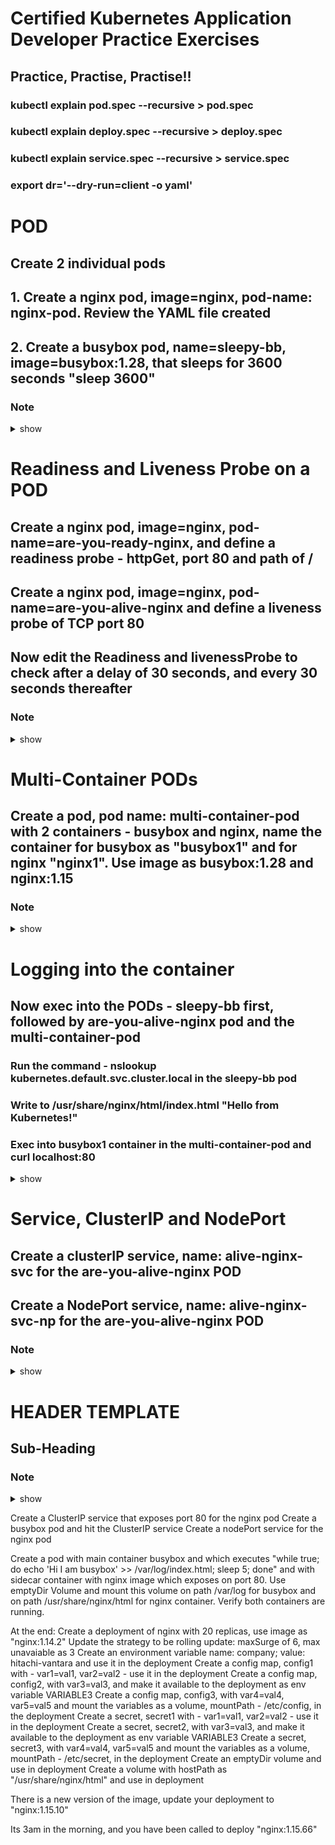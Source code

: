# Certified Kubernetes Application Developer Practice Exercises
## Practice, Practise, Practise!!
### kubectl explain pod.spec --recursive > pod.spec
### kubectl explain deploy.spec --recursive > deploy.spec
### kubectl explain service.spec --recursive > service.spec
### export dr='--dry-run=client -o yaml'


# POD
## Create 2 individual pods
## 1. Create a nginx pod, image=nginx, pod-name: nginx-pod.  Review the YAML file created
## 2. Create a busybox pod, name=sleepy-bb, image=busybox:1.28, that sleeps for 3600 seconds "sleep 3600"
### Note 

<details><summary>show</summary>
<p>

```bash
k run nginx-pod --image=nginx 
k run nginx-pod --image=nginx  $dr > nginx-pod.yaml

k get pod nginx-pod -o yaml > nginx-pod.yaml

k edit pod nginx-pod 

k run sleepy-bb --image=busybox:1.28 --command -- /bin/sh -c "sleep 3600"

k run sleepy-bb --image=busybox:1.28 $dr --command -- /bin/sh -c "sleep 3600" > sleepy-bb.yaml

```
</p>
</details>



# Readiness and Liveness Probe on a POD
## Create a nginx pod, image=nginx, pod-name=are-you-ready-nginx, and define a readiness probe - httpGet, port 80 and path of /
## Create a nginx pod, image=nginx, pod-name=are-you-alive-nginx and define a liveness probe of TCP port 80
## Now edit the Readiness and livenessProbe to check after a delay of 30 seconds, and every 30 seconds thereafter
### Note 

<details><summary>show</summary>
<p>

```bash
k run are-you-ready-nginx --image=nginx $dr > are-you-ready-nginx.yaml

apiVersion: v1
kind: Pod
metadata:
  creationTimestamp: null
  labels:
    run: are-you-ready-nginx
  name: are-you-ready-nginx
spec:
  containers:
  - image: nginx
    name: are-you-ready-nginx
    readinessProbe:
      httpGet:
       path: /
       port: 80
    resources: {}
  dnsPolicy: ClusterFirst
  restartPolicy: Always
status: {}


k run are-you-alive-nginx --image=nginx $dr > are-you-alive-nginx.yaml

apiVersion: v1
kind: Pod
metadata:
  creationTimestamp: null
  labels:
    run: are-you-alive-nginx
  name: are-you-alive-nginx
spec:
  containers:
  - image: nginx
    name: are-you-alive-nginx
    livenessProbe:
      tcpSocket:
        port: 80
    resources: {}
  dnsPolicy: ClusterFirst
  restartPolicy: Always
status: {}



apiVersion: v1
kind: Pod
metadata:
  creationTimestamp: null
  labels:
    run: are-you-ready-nginx
  name: are-you-ready-nginx
spec:
  containers:
  - image: nginx
    name: are-you-ready-nginx
    readinessProbe:
      httpGet:
       path: /
       port: 80
      initialDelaySeconds: 30
      periodSeconds: 30
    resources: {}
  dnsPolicy: ClusterFirst
  restartPolicy: Always
status: {}

apiVersion: v1
kind: Pod
metadata:
  creationTimestamp: null
  labels:
    run: are-you-alive-nginx
  name: are-you-alive-nginx
spec:
  containers:
  - image: nginx
    name: are-you-alive-nginx
    livenessProbe:
      tcpSocket:
        port: 80
      initialDelaySeconds: 30
      periodSeconds: 30
    resources: {}
  dnsPolicy: ClusterFirst
  restartPolicy: Always
status: {}



```
</p>
</details>



# Multi-Container PODs
## Create a pod, pod name: multi-container-pod with 2 containers - busybox and nginx, name the container for busybox as "busybox1" and for nginx "nginx1". Use image as busybox:1.28 and nginx:1.15
### Note 

<details><summary>show</summary>
<p>

```bash

k run multi-container-pod --image=busybox:1.28 $dr --command -- /bin/sh -c "sleep 1d" > multi-container-pod.yaml

apiVersion: v1
kind: Pod
metadata:
  creationTimestamp: null
  labels:
    run: multi-container-pod
  name: multi-container-pod
spec:
  containers:
  - command:
    - /bin/sh
    - -c
    - sleep 1d
    image: busybox:1.28
    name: busybox1
    resources: {}
  - name: nginx1
    image: nginx:1.14
  dnsPolicy: ClusterFirst
  restartPolicy: Always
status: {}


```
</p>
</details>




# Logging into the container
## Now exec into the PODs - sleepy-bb first, followed by are-you-alive-nginx pod and the multi-container-pod
### Run the command - nslookup kubernetes.default.svc.cluster.local in the sleepy-bb pod
### Write to /usr/share/nginx/html/index.html "Hello from Kubernetes!"
### Exec into busybox1 container in the multi-container-pod and curl localhost:80

<details><summary>show</summary>
<p>

```bash

# POD1:
k exec sleepy-bb -it -- /bin/sh
nslookup kubernetes.default.svc.cluster.local

# POD2
k exec are-you-alive-nginx -it -- /bin/sh
apt-get update
apt-get install vim
echo 'Hello from Kubernetes!' > /usr/share/nginx/html/index.html
# Run this in the shell inside your container
apt-get update
apt-get install curl
curl http://localhost/
# Later we will create a service for this POD, and curl the service endpoint

# POD3
k exec multi-container-pod -c busybox1 -it -- /bin/sh
wget -O- localhost:80

```
</p>
</details>



# Service, ClusterIP and NodePort
## Create a clusterIP service, name: alive-nginx-svc for the are-you-alive-nginx POD
## Create a NodePort  service, name: alive-nginx-svc-np for the are-you-alive-nginx POD

### Note 

<details><summary>show</summary>
<p>

```bash

#ClusterIP
k expose pod are-you-alive-nginx --name=alive-nginx-svc --port=80
k expose pod are-you-alive-nginx --name=alive-nginx-svc --port=80 $dr > alive-nginx-svc.yaml

k exec sleepy-bb -it -- /bin/sh
wget -O- alive-nginx-svc:80

# NodePort
k expose pod are-you-alive-nginx --name=alive-nginx-svc-np --port=80 $dr > alive-nginx-svc-np.yaml

apiVersion: v1
kind: Service
metadata:
  creationTimestamp: null
  labels:
    run: are-you-alive-nginx
  name: alive-nginx-svc-np
spec:
  ports:
  - port: 80
    protocol: TCP
    nodePort: 30080
  type: NodePort
  selector:
    run: are-you-alive-nginx
status:
  loadBalancer: {}
  
  
 kubectl get nodes -o wide
 curl 192.168.205.12:30080
  
  

```
</p>
</details>



# HEADER TEMPLATE
## Sub-Heading
### Note 

<details><summary>show</summary>
<p>

```bash
Solution here.....
```
</p>
</details>






Create a ClusterIP service that exposes port 80 for the nginx pod
Create a busybox pod and hit the ClusterIP service
Create a nodePort service for the nginx pod

Create a pod with main container busybox and which executes "while true; do echo 'Hi I am busybox' >> /var/log/index.html; sleep 5; done" and with sidecar container with nginx image which exposes on port 80. Use emptyDir Volume and mount this volume on path /var/log for busybox and on path /usr/share/nginx/html for nginx container. Verify both containers are running.





At the end:
Create a deployment of nginx with 20 replicas, use image as "nginx:1.14.2"
Update the strategy to be rolling update: maxSurge of 6, max unavaiable as 3
Create an environment variable name: company; value: hitachi-vantara and use it in the deployment
Create a config map, config1 with - var1=val1, var2=val2 - use it in the deployment
Create a config map, config2, with var3=val3, and make it available to the deployment as env variable VARIABLE3
Create a config map, config3, with var4=val4, var5=val5 and mount the variables as a volume, mountPath - /etc/config, in the deployment
Create a secret, secret1 with - var1=val1, var2=val2 - use it in the deployment
Create a secret, secret2, with var3=val3, and make it available to the deployment as env variable VARIABLE3
Create a secret, secret3, with var4=val4, var5=val5 and mount the variables as a volume, mountPath - /etc/secret, in the deployment
Create an emptyDir volume and use in deployment
Create a volume with hostPath as "/usr/share/nginx/html" and use in deployment

There is a new version of the image, update your deployment to "nginx:1.15.10"

Its 3am in the morning, and you have been called to deploy "nginx:1.15.66"

